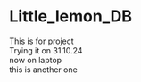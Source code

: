 # Little_lemon_DB
This is for project
<br>
Trying it on 31.10.24
<br>
now on laptop
<br>
this is another one